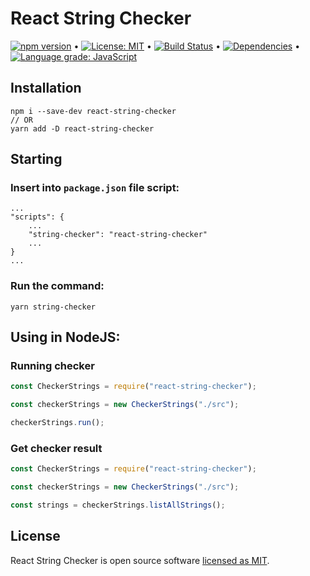# React String Checker

[![npm version](https://badge.fury.io/js/react-string-checker.svg)](https://badge.fury.io/js/react-string-checker) &bull; [![License: MIT](https://img.shields.io/badge/License-MIT-yellow.svg)](https://github.com/andrelmlins/react-string-checker/blob/master/LICENSE) &bull; [![Build Status](https://travis-ci.com/andrelmlins/react-string-checker.svg?branch=master)](https://travis-ci.com/andrelmlins/react-string-checker) &bull; [![Dependencies](https://david-dm.org/andrelmlins/react-string-checker.svg)](https://david-dm.org/andrelmlins/react-string-checker) &bull; [![Language grade: JavaScript](https://img.shields.io/lgtm/grade/javascript/g/andrelmlins/react-string-checker.svg?logo=lgtm&logoWidth=18)](https://lgtm.com/projects/g/andrelmlins/react-string-checker/context:javascript)

## Installation

```
npm i --save-dev react-string-checker
// OR
yarn add -D react-string-checker
```

## Starting

### Insert into `package.json` file script:

```
...
"scripts": {
    ...
    "string-checker": "react-string-checker"
    ...
}
...
```

### Run the command:

```
yarn string-checker
```

## Using in NodeJS:

### Running checker

```javascript
const CheckerStrings = require("react-string-checker");

const checkerStrings = new CheckerStrings("./src");

checkerStrings.run();
```

### Get checker result

```javascript
const CheckerStrings = require("react-string-checker");

const checkerStrings = new CheckerStrings("./src");

const strings = checkerStrings.listAllStrings();
```

## License

React String Checker is open source software [licensed as MIT](https://github.com/andrelmlins/react-string-checker/blob/master/LICENSE).
